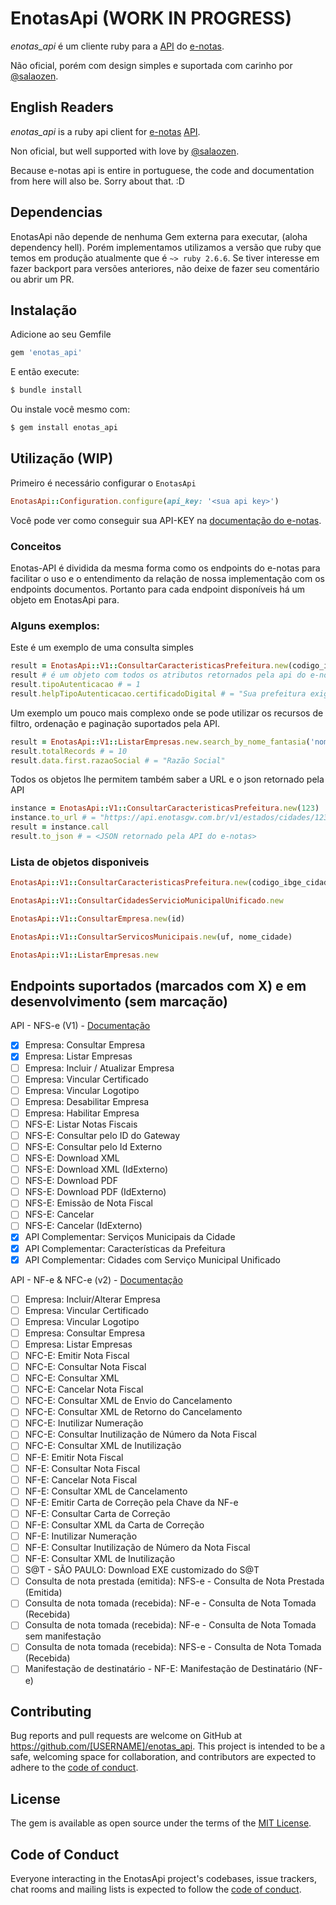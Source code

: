 # EnotasApi (WORK IN PROGRESS)
*enotas_api* é um cliente ruby para a [API](https://docs.enotasgw.com.br/reference) do [e-notas](https://enotas.com.br/).

Não oficial, porém com design simples e suportada com carinho por [@salaozen](https://github.com/salaozen).

## English Readers
*enotas_api* is a ruby api client for [e-notas](https://enotas.com.br/) [API](https://docs.enotasgw.com.br/reference).

Non oficial, but well supported with love by [@salaozen](https://github.com/salaozen).

Because e-notas api is entire in portuguese, the code and documentation from here will also be. Sorry about that. :D

## Dependencias
EnotasApi não depende de nenhuma Gem externa para executar, (aloha dependency hell).
Porém implementamos utilizamos a versão que ruby que temos em produção atualmente que é `~> ruby 2.6.6`.
Se tiver interesse em fazer backport para versões anteriores, não deixe de fazer seu comentário ou abrir um PR.

## Instalação

Adicione ao seu Gemfile

```ruby
gem 'enotas_api'
```

E então execute:
```sh
$ bundle install
```
Ou instale você mesmo com:
```sh
$ gem install enotas_api
```

## Utilização (WIP)

Primeiro é necessário configurar o `EnotasApi`
```ruby
EnotasApi::Configuration.configure(api_key: '<sua api key>')
```
Você pode ver como conseguir sua API-KEY na [documentação do e-notas](https://docs.enotasgw.com.br/docs/como-obter-a-sua-api-key).

### Conceitos
Enotas-API é dividida da mesma forma como os endpoints do e-notas para facilitar o uso e o entendimento da relação de nossa implementação com os endpoints documentos.
Portanto para cada endpoint disponíveis há um objeto em EnotasApi para.

### Alguns exemplos:

Este é um exemplo de uma consulta simples
```ruby
result = EnotasApi::V1::ConsultarCaracteristicasPrefeitura.new(codigo_ibge_cidade).call
result # é um objeto com todos os atributos retornados pela api do e-notas
result.tipoAutenticacao # = 1
result.helpTipoAutenticacao.certificadoDigital # = "Sua prefeitura exige a utilização de certificado digital, portanto, inclua aqui o arquivo de seu certificado A1."
```

Um exemplo um pouco mais complexo onde se pode utilizar os recursos de filtro, ordenação e paginação suportados pela API.
```ruby
result = EnotasApi::V1::ListarEmpresas.new.search_by_nome_fantasia('nome_fantasia').sort_by_cidade.page(number: 10, size: 30).call
result.totalRecords # = 10
result.data.first.razaoSocial # = "Razão Social"
```

Todos os objetos lhe permitem também saber a URL e o json retornado pela API
```ruby
instance = EnotasApi::V1::ConsultarCaracteristicasPrefeitura.new(123)
instance.to_url # = "https://api.enotasgw.com.br/v1/estados/cidades/123/provedor"
result = instance.call
result.to_json # = <JSON retornado pela API do e-notas>
```

### Lista de objetos disponiveis
```ruby
EnotasApi::V1::ConsultarCaracteristicasPrefeitura.new(codigo_ibge_cidade)

EnotasApi::V1::ConsultarCidadesServicioMunicipalUnificado.new

EnotasApi::V1::ConsultarEmpresa.new(id)

EnotasApi::V1::ConsultarServicosMunicipais.new(uf, nome_cidade)

EnotasApi::V1::ListarEmpresas.new
```


## Endpoints suportados (marcados com X) e em desenvolvimento (sem marcação)
API - NFS-e (V1) - [Documentação](https://docs.enotasgw.com.br/reference)
- [x] Empresa: Consultar Empresa
- [x] Empresa: Listar Empresas
- [ ] Empresa: Incluir / Atualizar Empresa
- [ ] Empresa: Vincular Certificado
- [ ] Empresa: Vincular Logotipo
- [ ] Empresa: Desabilitar Empresa
- [ ] Empresa: Habilitar Empresa
- [ ] NFS-E: Listar Notas Fiscais
- [ ] NFS-E: Consultar pelo ID do Gateway
- [ ] NFS-E: Consultar pelo Id Externo
- [ ] NFS-E: Download XML
- [ ] NFS-E: Download XML (IdExterno)
- [ ] NFS-E: Download PDF
- [ ] NFS-E: Download PDF (IdExterno)
- [ ] NFS-E: Emissão de Nota Fiscal
- [ ] NFS-E: Cancelar
- [ ] NFS-E: Cancelar (IdExterno)
- [x] API Complementar: Serviços Municipais da Cidade
- [x] API Complementar: Características da Prefeitura
- [x] API Complementar: Cidades com Serviço Municipal Unificado

API - NF-e & NFC-e (v2) - [Documentação](https://docs.enotasgw.com.br/v2/reference)
- [ ] Empresa: Incluir/Alterar Empresa
- [ ] Empresa: Vincular Certificado
- [ ] Empresa: Vincular Logotipo
- [ ] Empresa: Consultar Empresa
- [ ] Empresa: Listar Empresas
- [ ] NFC-E: Emitir Nota Fiscal
- [ ] NFC-E: Consultar Nota Fiscal
- [ ] NFC-E: Consultar XML
- [ ] NFC-E: Cancelar Nota Fiscal
- [ ] NFC-E: Consultar XML de Envio do Cancelamento
- [ ] NFC-E: Consultar XML de Retorno do Cancelamento
- [ ] NFC-E: Inutilizar Numeração
- [ ] NFC-E: Consultar Inutilização de Número da Nota Fiscal
- [ ] NFC-E: Consultar XML de Inutilização
- [ ] NF-E: Emitir Nota Fiscal
- [ ] NF-E: Consultar Nota Fiscal
- [ ] NF-E: Cancelar Nota Fiscal
- [ ] NF-E: Consultar XML de Cancelamento
- [ ] NF-E: Emitir Carta de Correção pela Chave da NF-e
- [ ] NF-E: Consultar Carta de Correção
- [ ] NF-E: Consultar XML da Carta de Correção
- [ ] NF-E: Inutilizar Numeração
- [ ] NF-E: Consultar Inutilização de Número da Nota Fiscal
- [ ] NF-E: Consultar XML de Inutilização
- [ ] S@T - SÃO PAULO: Download EXE customizado do S@T
- [ ] Consulta de nota prestada (emitida): NFS-e - Consulta de Nota Prestada (Emitida)
- [ ] Consulta de nota tomada (recebida): NF-e - Consulta de Nota Tomada (Recebida)
- [ ] Consulta de nota tomada (recebida): NF-e - Consulta de Nota Tomada sem manifestação
- [ ] Consulta de nota tomada (recebida): NFS-e - Consulta de Nota Tomada (Recebida)
- [ ] Manifestação de destinatário - NF-E: Manifestação de Destinatário (NF-e)
## Contributing

Bug reports and pull requests are welcome on GitHub at https://github.com/[USERNAME]/enotas_api. This project is intended to be a safe, welcoming space for collaboration, and contributors are expected to adhere to the [code of conduct](https://github.com/[USERNAME]/enotas_api/blob/master/CODE_OF_CONDUCT.md).


## License

The gem is available as open source under the terms of the [MIT License](https://opensource.org/licenses/MIT).

## Code of Conduct

Everyone interacting in the EnotasApi project's codebases, issue trackers, chat rooms and mailing lists is expected to follow the [code of conduct](https://github.com/[USERNAME]/enotas_api/blob/master/CODE_OF_CONDUCT.md).
